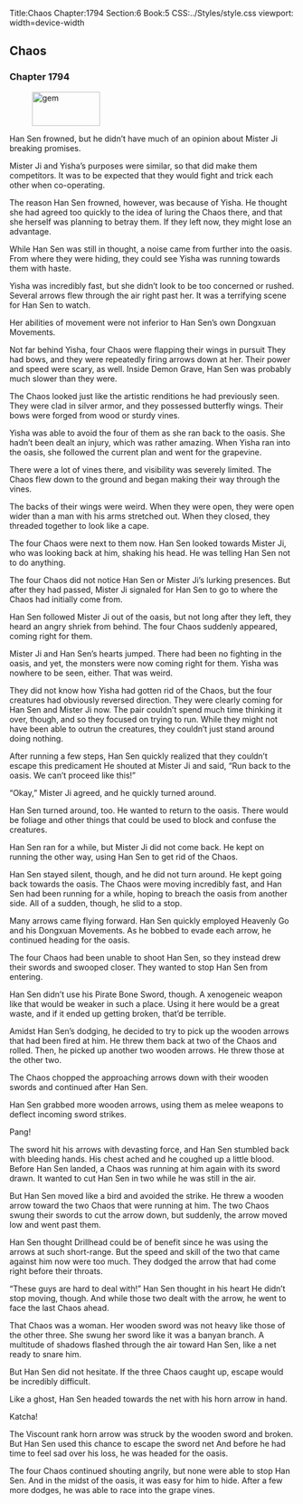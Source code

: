 Title:Chaos 
Chapter:1794 
Section:6 
Book:5 
CSS:../Styles/style.css 
viewport: width=device-width
  
## Chaos
### Chapter 1794
  
<figure>
	<img src="../Images/gem.gif" alt="gem" id="gem" width="120" height="60" />
</figure>
  

  
Han Sen frowned, but he didn’t have much of an opinion about Mister Ji breaking promises.

Mister Ji and Yisha’s purposes were similar, so that did make them competitors. It was to be expected that they would fight and trick each other when co-operating.

The reason Han Sen frowned, however, was because of Yisha. He thought she had agreed too quickly to the idea of luring the Chaos there, and that she herself was planning to betray them. If they left now, they might lose an advantage.

While Han Sen was still in thought, a noise came from further into the oasis. From where they were hiding, they could see Yisha was running towards them with haste.

Yisha was incredibly fast, but she didn’t look to be too concerned or rushed. Several arrows flew through the air right past her. It was a terrifying scene for Han Sen to watch.

Her abilities of movement were not inferior to Han Sen’s own Dongxuan Movements.

Not far behind Yisha, four Chaos were flapping their wings in pursuit They had bows, and they were repeatedly firing arrows down at her. Their power and speed were scary, as well. Inside Demon Grave, Han Sen was probably much slower than they were.

The Chaos looked just like the artistic renditions he had previously seen. They were clad in silver armor, and they possessed butterfly wings. Their bows were forged from wood or sturdy vines.

Yisha was able to avoid the four of them as she ran back to the oasis. She hadn’t been dealt an injury, which was rather amazing. When Yisha ran into the oasis, she followed the current plan and went for the grapevine.

There were a lot of vines there, and visibility was severely limited. The Chaos flew down to the ground and began making their way through the vines.

The backs of their wings were weird. When they were open, they were open wider than a man with his arms stretched out. When they closed, they threaded together to look like a cape.

The four Chaos were next to them now. Han Sen looked towards Mister Ji, who was looking back at him, shaking his head. He was telling Han Sen not to do anything.

The four Chaos did not notice Han Sen or Mister Ji’s lurking presences. But after they had passed, Mister Ji signaled for Han Sen to go to where the Chaos had initially come from.

Han Sen followed Mister Ji out of the oasis, but not long after they left, they heard an angry shriek from behind. The four Chaos suddenly appeared, coming right for them.

Mister Ji and Han Sen’s hearts jumped. There had been no fighting in the oasis, and yet, the monsters were now coming right for them. Yisha was nowhere to be seen, either. That was weird.

They did not know how Yisha had gotten rid of the Chaos, but the four creatures had obviously reversed direction. They were clearly coming for Han Sen and Mister Ji now. The pair couldn’t spend much time thinking it over, though, and so they focused on trying to run. While they might not have been able to outrun the creatures, they couldn’t just stand around doing nothing.

After running a few steps, Han Sen quickly realized that they couldn’t escape this predicament He shouted at Mister Ji and said, “Run back to the oasis. We can’t proceed like this!”

“Okay,” Mister Ji agreed, and he quickly turned around.

Han Sen turned around, too. He wanted to return to the oasis. There would be foliage and other things that could be used to block and confuse the creatures.

Han Sen ran for a while, but Mister Ji did not come back. He kept on running the other way, using Han Sen to get rid of the Chaos.

Han Sen stayed silent, though, and he did not turn around. He kept going back towards the oasis. The Chaos were moving incredibly fast, and Han Sen had been running for a while, hoping to breach the oasis from another side. All of a sudden, though, he slid to a stop.

Many arrows came flying forward. Han Sen quickly employed Heavenly Go and his Dongxuan Movements. As he bobbed to evade each arrow, he continued heading for the oasis.

The four Chaos had been unable to shoot Han Sen, so they instead drew their swords and swooped closer. They wanted to stop Han Sen from entering.

Han Sen didn’t use his Pirate Bone Sword, though. A xenogeneic weapon like that would be weaker in such a place. Using it here would be a great waste, and if it ended up getting broken, that’d be terrible.

Amidst Han Sen’s dodging, he decided to try to pick up the wooden arrows that had been fired at him. He threw them back at two of the Chaos and rolled. Then, he picked up another two wooden arrows. He threw those at the other two.

The Chaos chopped the approaching arrows down with their wooden swords and continued after Han Sen.

Han Sen grabbed more wooden arrows, using them as melee weapons to deflect incoming sword strikes.

Pang!

The sword hit his arrows with devasting force, and Han Sen stumbled back with bleeding hands. His chest ached and he coughed up a little blood. Before Han Sen landed, a Chaos was running at him again with its sword drawn. It wanted to cut Han Sen in two while he was still in the air.

But Han Sen moved like a bird and avoided the strike. He threw a wooden arrow toward the two Chaos that were running at him. The two Chaos swung their swords to cut the arrow down, but suddenly, the arrow moved low and went past them.

Han Sen thought Drillhead could be of benefit since he was using the arrows at such short-range. But the speed and skill of the two that came against him now were too much. They dodged the arrow that had come right before their throats.

“These guys are hard to deal with!” Han Sen thought in his heart He didn’t stop moving, though. And while those two dealt with the arrow, he went to face the last Chaos ahead.

That Chaos was a woman. Her wooden sword was not heavy like those of the other three. She swung her sword like it was a banyan branch. A multitude of shadows flashed through the air toward Han Sen, like a net ready to snare him.

But Han Sen did not hesitate. If the three Chaos caught up, escape would be incredibly difficult.

Like a ghost, Han Sen headed towards the net with his horn arrow in hand.

Katcha!

The Viscount rank horn arrow was struck by the wooden sword and broken. But Han Sen used this chance to escape the sword net And before he had time to feel sad over his loss, he was headed for the oasis.

The four Chaos continued shouting angrily, but none were able to stop Han Sen. And in the midst of the oasis, it was easy for him to hide. After a few more dodges, he was able to race into the grape vines.